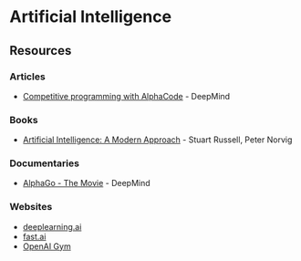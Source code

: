 # Artificial Intelligence

## Resources

### Articles

* [Competitive programming with AlphaCode](https://deepmind.com/blog/article/Competitive-programming-with-AlphaCode) - DeepMind

### Books

* [Artificial Intelligence: A Modern Approach](https://www.wikiwand.com/en/Artificial\_Intelligence:\_A\_Modern\_Approach) - Stuart Russell, Peter Norvig

### Documentaries

* [AlphaGo - The Movie](https://www.youtube.com/watch?v=WXuK6gekU1Y) - DeepMind

### Websites

* [deeplearning.ai](https://www.deeplearning.ai)
* [fast.ai](https://www.fast.ai)
* [OpenAI Gym](https://gym.openai.com)
